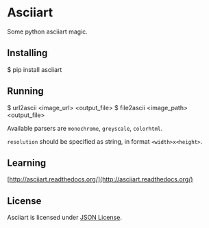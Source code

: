 # Asciiart

Some python asciiart magic.

## Installing

  $ pip install asciiart
 
## Running

  $ url2ascii <parser> <image_url> <resolution> <output_file>
  $ file2ascii <parser> <image_path> <resoliton> <output_file>

Available parsers are `monochrome`, `greyscale`, `colorhtml`.

`resolution` should be specified as string, in format `<width>x<height>`.
  
## Learning

  [http://asciiart.readthedocs.org/](http://asciiart.readthedocs.org/)

## License

  Asciiart is licensed under [JSON License](http://www.json.org/license.html).